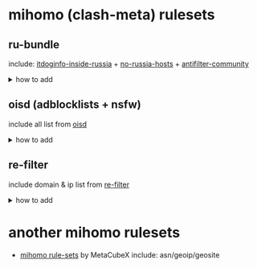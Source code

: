 # mihomo (clash-meta) rulesets

## ru-bundle
include: [itdoginfo-inside-russia](https://github.com/itdoginfo/allow-domains/) + [no-russia-hosts](https://github.com/dartraiden/no-russia-hosts) + [antifilter-community](https://community.antifilter.download/)
<details>
  <summary>how to add</summary>
  
<details>
  <summary>binary rule-set .mrs</summary>
  
```yaml
rule-providers:
  ru-bundle:
    type: http
    behavior: domain
    format: mrs
    url: https://github.com/legiz-ru/mihomo-rule-sets/raw/main/ru-bundle/rule.mrs
    path: ./ru-bundle/rule.mrs
    interval: 86400
rules:
  - RULE-SET,ru-bundle,PROXY
  - MATCH,DIRECT
```

</details>
<details>
  <summary>add to vpnbot</summary>
  
```shell
proxy:domain:86400:https://github.com/legiz-ru/mihomo-rule-sets/raw/main/ru-bundle/rule.mrs
```

</details>
</details>

## oisd (adblocklists + nsfw)
include all list from [oisd](oisd.nl)
<details>
  <summary>how to add</summary>
  
<details>
  <summary>binary rule-set .mrs</summary>
  
```yaml
rule-providers:
  oisd_big:
    type: http
    behavior: domain
    format: mrs
    url: https://github.com/legiz-ru/mihomo-rule-sets/raw/main/oisd/big.mrs
    path: ./oisd/big.mrs
    interval: 86400
  oisd_small:
    type: http
    behavior: domain
    format: mrs
    url: https://github.com/legiz-ru/mihomo-rule-sets/raw/main/oisd/small.mrs
    path: ./oisd/small.mrs
    interval: 86400
  oisd_nsfw_small:
    type: http
    behavior: domain
    format: mrs
    url: https://github.com/legiz-ru/mihomo-rule-sets/raw/main/oisd/nsfw_small.mrs
    path: ./oisd/nsfw_small.mrs
    interval: 86400
  oisd_nsfw_big:
    type: http
    behavior: domain
    format: mrs
    url: https://github.com/legiz-ru/mihomo-rule-sets/raw/main/oisd/nsfw.mrs
    path: ./oisd/nsfw_big.mrs
    interval: 86400
rules:
  - RULE-SET,oisd_small,REJECT
  - RULE-SET,oisd_big,REJECT
  - RULE-SET,oisd_nsfw_small,REJECT
  - RULE-SET,oisd_nsfw_big,REJECT
  - MATCH,DIRECT
```

</details>
<details>
  <summary>add to vpnbot</summary>
  
**BIG LIST:**

```shell
reject:domain:86400:https://github.com/legiz-ru/mihomo-rule-sets/raw/main/oisd/big.mrs
```
**SMALL LIST:**

```shell
reject:domain:86400:https://github.com/legiz-ru/mihomo-rule-sets/raw/main/oisd/small.mrs
```
**NSFW BIG LIST:**

```shell
reject:domain:86400:https://github.com/legiz-ru/mihomo-rule-sets/raw/main/oisd/nsfw.mrs
```
**NSFW SMALL LIST:**

```shell
reject:domain:86400:https://github.com/legiz-ru/mihomo-rule-sets/raw/main/oisd/nsfw_small.mrs
```

</details>
</details>

## re-filter
include domain & ip list from [re-filter](https://github.com/1andrevich/Re-filter-lists)
<details>
  <summary>how to add</summary>
  
<details>
  <summary>binary rule-set .mrs</summary>
  
```yaml
rule-providers:
  refilter_domains:
    type: http
    behavior: domain
    format: mrs
    url: https://github.com/legiz-ru/mihomo-rule-sets/raw/main/re-filter/domain-rule.mrs
    path: ./re-filter/domain-rule.mrs
    interval: 86400
  refilter_ipsum:
    type: http
    behavior: ipcidr
    format: mrs
    url: https://github.com/legiz-ru/mihomo-rule-sets/raw/main/re-filter/ip-rule.mrs
    path: ./re-filter/ip-rule.mrs
    interval: 86400
rules:
  - RULE-SET,refilter_domains,PROXY
  - RULE-SET,refilter_ipsum,PROXY
  - MATCH,DIRECT
```

</details>
<details>
  <summary>add to vpnbot</summary>
  
```shell
proxy:domain:86400:https://github.com/legiz-ru/mihomo-rule-sets/raw/main/re-filter/domain-rule.mrs
```
```shell
proxy:ipcidr:86400:https://github.com/legiz-ru/mihomo-rule-sets/raw/main/re-filter/ip-rule.mrs
```

</details>
</details>

# another mihomo rulesets
- [mihomo rule-sets](https://github.com/MetaCubeX/meta-rules-dat/tree/meta) by MetaCubeX include: asn/geoip/geosite

